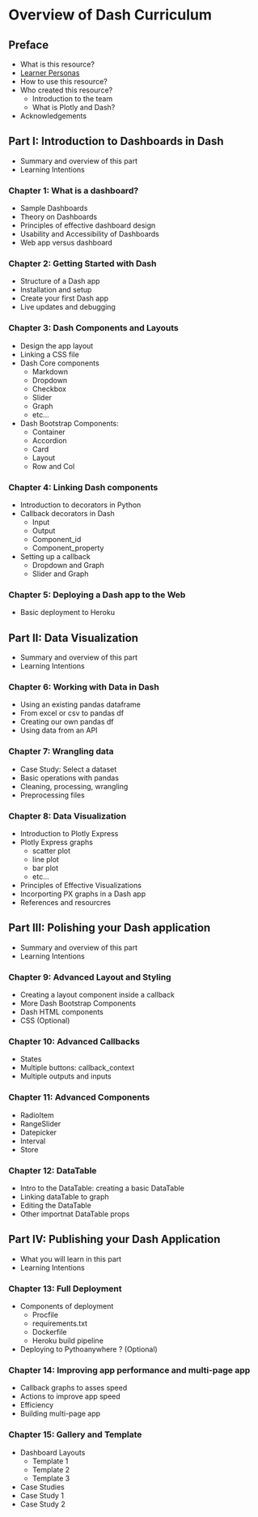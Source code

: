 # Overview of Dash Curriculum

## Preface

- What is this resource?
- [Learner Personas](https://teachtogether.tech/en/#s:process-personas)
- How to use this resource?
- Who created this resource?
  - Introduction to the team
  - What is Plotly and Dash?
- Acknowledgements

## Part I: Introduction to Dashboards in Dash

- Summary and overview of this part
- Learning Intentions

### Chapter 1: What is a dashboard?

- Sample Dashboards
- Theory on Dashboards
- Principles of effective dashboard design
- Usability and Accessibility of Dashboards
- Web app versus dashboard

### Chapter 2: Getting Started with Dash

 - Structure of a Dash app
 - Installation and setup
 - Create your first Dash app
 - Live updates and debugging

### Chapter 3: Dash Components and Layouts

 - Design the app layout
 - Linking a CSS file
 - Dash Core components
   - Markdown
   - Dropdown
   - Checkbox
   - Slider
   - Graph
   - etc...
 - Dash Bootstrap Components:
   - Container
   - Accordion
   - Card
   - Layout
   - Row and Col

### Chapter 4: Linking Dash components

 - Introduction to decorators in Python
 - Callback decorators in Dash
   - Input
   - Output
   - Component_id
   - Component_property
 - Setting up a callback
   - Dropdown and Graph
   - Slider and Graph
 
### Chapter 5: Deploying a Dash app to the Web

 - Basic deployment to Heroku

## Part II: Data Visualization

- Summary and overview of this part
- Learning Intentions

### Chapter 6: Working with Data in Dash

- Using an existing pandas dataframe
- From excel or csv to pandas df
- Creating our own pandas df 
- Using data from an API

### Chapter 7: Wrangling data

- Case Study: Select a dataset
- Basic operations with pandas
- Cleaning, processing, wrangling
- Preprocessing files

### Chapter 8: Data Visualization

 - Introduction to Plotly Express
 - Plotly Express graphs
   - scatter plot
   - line plot
   - bar plot
   - etc...
 - Principles of Effective Visualizations
 - Incorporting PX graphs in a Dash app 
 - References and resourcres

## Part III: Polishing your Dash application

- Summary and overview of this part
- Learning Intentions
 
### Chapter 9: Advanced Layout and Styling

 - Creating a layout component inside a callback
 - More Dash Bootstrap Components
 - Dash HTML components
 - CSS (Optional)
  
### Chapter 10: Advanced Callbacks

 - States
 - Multiple buttons: callback_context
 - Multiple outputs and inputs

### Chapter 11: Advanced Components

 - RadioItem
 - RangeSlider
 - Datepicker
 - Interval
 - Store

### Chapter 12: DataTable

 - Intro to the DataTable: creating a basic DataTable
 - Linking dataTable to graph
 - Editing the DataTable
 - Other importnat DataTable props

## Part IV: Publishing your Dash Application

- What you will learn in this part
- Learning Intentions

### Chapter 13: Full Deployment

 - Components of deployment
   - Procfile
   - requirements.txt
   - Dockerfile
   - Heroku build pipeline 
 - Deploying to Pythoanywhere ? (Optional)

### Chapter 14: Improving app performance and multi-page app

 - Callback graphs to asses speed
 - Actions to improve app speed
 - Efficiency
 - Building multi-page app
 
### Chapter 15: Gallery and Template

- Dashboard Layouts
  - Template 1
  - Template 2
  - Template 3  
- Case Studies
 - Case Study 1
 - Case Study 2
